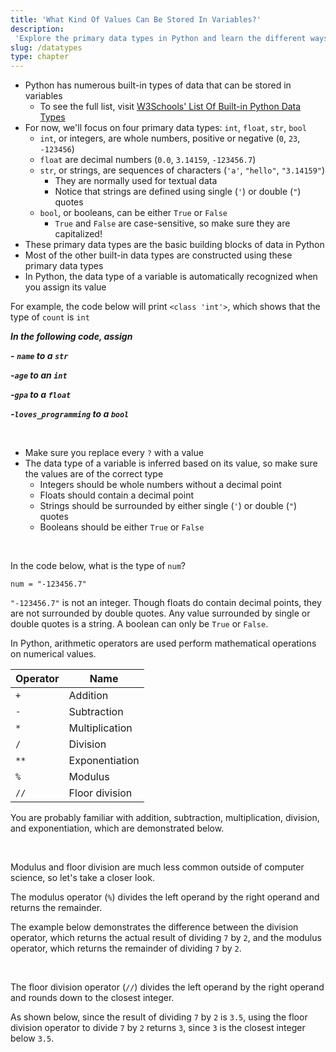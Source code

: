 ```yaml
---
title: 'What Kind Of Values Can Be Stored In Variables?'
description:
 'Explore the primary data types in Python and learn the different ways to update the value of a variable'
slug: /datatypes
type: chapter
---
```


<!-- EXERCISE { -->
<exercise id="1" title="Primary Data Types">

- Python has numerous built-in types of data that can be stored in variables
    - To see the full list, visit [W3Schools' List Of Built-in Python Data Types](https://www.w3schools.com/python/python_datatypes.asp)
- For now, we'll focus on four primary data types: `int`, `float`, `str`, `bool`
    - `int`, or integers, are whole numbers, positive or negative (`0`, `23`, `-123456`)
    - `float` are decimal numbers (`0.0`, `3.14159`, `-123456.7`)
    - `str`, or strings, are sequences of characters (`'a'`, `"hello"`, `"3.14159"`)
        - They are normally used for textual data
        - Notice that strings are defined using single (`'`) or double (`"`) quotes
    - `bool`, or booleans, can be either `True` or `False`
        - `True` and `False` are case-sensitive, so make sure they are capitalized!
- These primary data types are the basic building blocks of data in Python
- Most of the other built-in data types are constructed using these primary data types
- In Python, the data type of a variable is automatically recognized when you assign its value

For example, the code below will print `<class 'int'>`, which shows that the type of `count` is `int`

<codeblock id="datatypes_01a" interactive=false>
</codeblock>

***In the following code, assign***

***- `name` to a `str`***

***-`age` to an `int`***

***-`gpa` to a `float`***

***-`loves_programming` to a `bool`***

<br>

<codeblock id="datatypes_01b">

- Make sure you replace every `?` with a value
- The data type of a variable is inferred based on its value, so make sure the values are of the correct type
    - Integers should be whole numbers without a decimal point
    - Floats should contain a decimal point
    - Strings should be surrounded by either single (`'`) or double (`"`) quotes
    - Booleans should be either `True` or `False`

</codeblock>

<br>

</exercise>
<!-- EXERCISE } -->

<!-- EXERCISE { -->

<exercise id="2" title="Check: Primary Data Types">

In the code below, what is the type of `num`?

```
num = "-123456.7"
```

<choice>

<opt text="<code>int</code>">
<code>"-123456.7"</code> is not an integer.
</opt>

<opt text="<code>float</code>">
Though floats do contain decimal points, they are not surrounded by double quotes.
</opt>

<opt text="<code>str</code>" correct=true>
Any value surrounded by single or double quotes is a string.
</opt>

<opt text="<code>bool</code>">
A boolean can only be <code>True</code> or <code>False</code>.
</opt>

</choice>

</exercise>

<!-- EXERCISE } -->

<!-- EXERCISE { -->
<exercise id="3" title="Arithmetic Operators">

In Python, arithmetic operators are used perform mathematical operations on numerical values.

| Operator | Name |
|----------|-----------|
| `+` | Addition |
| `-` | Subtraction |
| `*` | Multiplication |
| `/` | Division |
| `**` | Exponentiation |
| `%` | Modulus |
| `//` | Floor division |

You are probably familiar with addition, subtraction, multiplication, division, and exponentiation, which are demonstrated below.

<br>

<codeblock id="datatypes_03a" interactive=false>
</codeblock>

Modulus and floor division are much less common outside of computer science, so let's take a closer look.

The modulus operator (`%`) divides the left operand by the right operand and returns the remainder.

The example below demonstrates the difference between the division operator, which returns the actual result of dividing `7` by `2`, and the modulus operator, which returns the remainder of dividing `7` by `2`.

<br>

<codeblock id="datatypes_03b" interactive=false>
</codeblock>

The floor division operator (`//`) divides the left operand by the right operand and rounds down to the closest integer.

As shown below, since the result of dividing `7` by `2` is `3.5`, using the floor division operator to divide `7` by `2` returns `3`, since `3` is the closest integer below `3.5`.

<br>

<codeblock id="datatypes_03c" interactive=false>
</codeblock>

</exercise>
<!-- EXERCISE } -->
